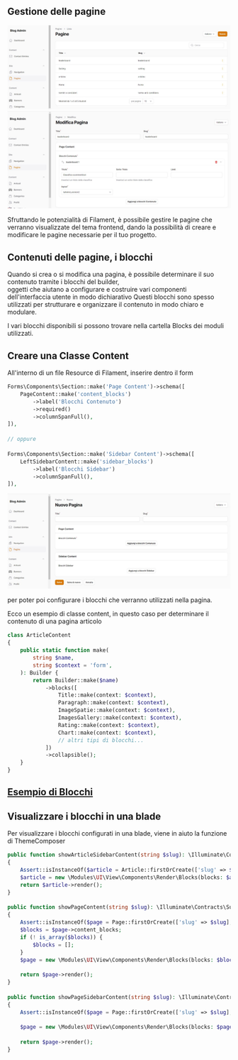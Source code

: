 ## Gestione delle pagine

![page_list](img/page_list.jpg)
![page_edit](img/page_edit.jpg)

Sfruttando le potenzialità di Filament, è possibile gestire le pagine che verranno visualizzate del tema frontend, dando la possibilità di creare e modificare le pagine necessarie per il tuo progetto.

## Contenuti delle pagine, i blocchi

Quando si crea o si modifica una pagina, è possibile determinare il suo contenuto tramite i blocchi del builder,  
oggetti che aiutano a configurare e costruire vari componenti dell'interfaccia utente in modo dichiarativo
Questi blocchi sono spesso utilizzati per strutturare e organizzare il contenuto in modo chiaro e modulare.

I vari blocchi disponibili si possono trovare nella cartella Blocks dei moduli utilizzati.

## Creare una Classe Content

All'interno di un file Resource di Filament, inserire dentro il form

```php
Forms\Components\Section::make('Page Content')->schema([
    PageContent::make('content_blocks')
        ->label('Blocchi Contenuto')
        ->required()
        ->columnSpanFull(),
]),

// oppure

Forms\Components\Section::make('Sidebar Content')->schema([
    LeftSidebarContent::make('sidebar_blocks')
        ->label('Blocchi Sidebar')
        ->columnSpanFull(),
]),


```
![page_create](img/page_create.jpg)

per poter poi configurare i blocchi che verranno utilizzati nella pagina.

Ecco un esempio di classe content, in questo caso per determinare il contenuto di una pagina articolo

```php
class ArticleContent
{
    public static function make(
        string $name,
        string $context = 'form',
    ): Builder {
        return Builder::make($name)
            ->blocks([
                Title::make(context: $context),
                Paragraph::make(context: $context),
                ImageSpatie::make(context: $context),
                ImagesGallery::make(context: $context),
                Rating::make(context: $context),
                Chart::make(context: $context),
                // altri tipi di blocchi...
            ])
            ->collapsible();
    }
}
```

## [Esempio di Blocchi](docs/blocks.md)

## Visualizzare i blocchi in una blade

Per visualizzare i blocchi configurati in una blade, viene in aiuto la funzione di ThemeComposer

```php
public function showArticleSidebarContent(string $slug): \Illuminate\Contracts\Support\Renderable
{
    Assert::isInstanceOf($article = Article::firstOrCreate(['slug' => $slug], ['sidebar_blocks' => []]), Article::class, '['.__LINE__.']['.__FILE__.']');
    $article = new \Modules\UI\View\Components\Render\Blocks(blocks: $article->sidebar_blocks, model: $article);
    return $article->render();
}

public function showPageContent(string $slug): \Illuminate\Contracts\Support\Renderable
{
    Assert::isInstanceOf($page = Page::firstOrCreate(['slug' => $slug], ['title' => $slug, 'content_blocks' => []]), Page::class, '['.__LINE__.']['.__FILE__.']');
    $blocks = $page->content_blocks;
    if (! is_array($blocks)) {
        $blocks = [];
    }
    $page = new \Modules\UI\View\Components\Render\Blocks(blocks: $blocks, model: $page);

    return $page->render();
}

public function showPageSidebarContent(string $slug): \Illuminate\Contracts\Support\Renderable
{
    Assert::isInstanceOf($page = Page::firstOrCreate(['slug' => $slug], ['sidebar_blocks' => []]), Page::class, '['.__LINE__.']['.__FILE__.']');

    $page = new \Modules\UI\View\Components\Render\Blocks(blocks: $page->sidebar_blocks, model: $page);

    return $page->render();
}
```